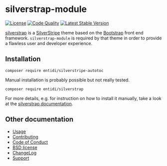 silverstrap-module
==================
[![License](https://poser.pugx.org/entidi/silverstrap-module/license)](https://packagist.org/packages/entidi/silverstrap-module)
[![Code Quality](https://scrutinizer-ci.com/g/ntd/silverstrap-module/badges/quality-score.png?b=master)](https://scrutinizer-ci.com/g/ntd/silverstrap-module/?branch=master)
[![Latest Stable Version](https://poser.pugx.org/entidi/silverstrap-module/v/stable)](https://packagist.org/packages/entidi/silverstrap-module)

[silverstrap](http://silverstripe.entidi.com/themes/#TOC-1) is a
[SilverStripe](http://www.silverstripe.org/) theme based on the
[Bootstrap](http://twitter.github.io/bootstrap/) front end framework.
`silverstrap-module` is required by that theme in order to provide a
flawless user and developer experience.

Installation
------------

    composer require entidi/silverstripe-autotoc

Manual installation is probably possible but not really tested.

    composer require entidi/silverstrap

For more details, e.g. for instruction on how to install it manually,
take a look at the [silverstrap documentation](http://silverstripe.entidi.com/themes/#TOC-1).

Other documentation
-------------------

* [Usage](docs/en/usage.md)
* [Contributing](CONTRIBUTING.md)
* [Code of Conduct](https://docs.silverstripe.org/en/contributing/code_of_conduct)
* [BSD license](LICENSE.md)
* [ChangeLog](CHANGELOG.md)
* [Support](docs/en/support.md)
